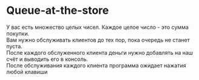 # Queue-at-the-store
У вас есть множество целых чисел. Каждое целое число - это сумма покупки.  
Вам нужно обслуживать клиентов до тех пор, пока очередь не станет пуста.  
После каждого обслуженного клиента деньги нужно добавлять на наш счёт и выводить его в консоль.  
После обслуживания каждого клиента программа ожидает нажатия любой клавиши
